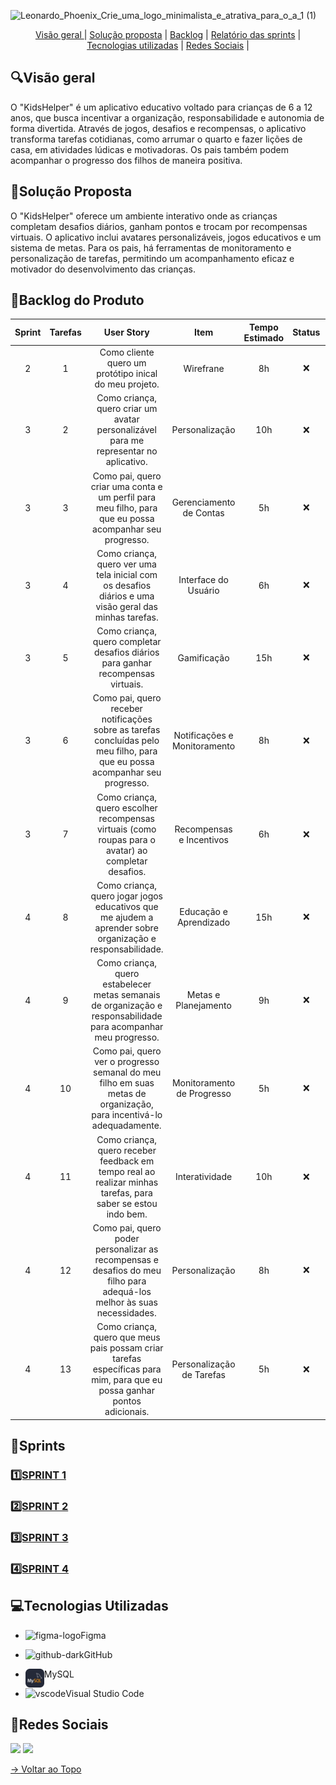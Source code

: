 <span id="topo">

![Leonardo_Phoenix_Crie_uma_logo_minimalista_e_atrativa_para_o_a_1 (1)](https://github.com/user-attachments/assets/23ae16a4-b2ea-4589-b2ab-3ddf315c05f0)


<p align="center">
    <a href="#visao"> Visão geral </a> | 
    <a href="#solucao">Solução proposta</a> |
    <a href="#backlog">Backlog</a> | 
    <a href="#sprint">Relatório das sprints</a> | 
    <a href="#tecnologia">Tecnologias utilizadas</a> | 
    <a href="#redes">Redes Sociais</a> | 

 

    
</p>
<span id="visao">
    
<h2 aling="center"> 🔍Visão geral </h2>

   
O "KidsHelper" é um aplicativo educativo voltado para crianças de 6 a 12 anos, que busca incentivar a organização, responsabilidade e autonomia de forma divertida. Através de jogos, desafios e recompensas, o aplicativo transforma tarefas cotidianas, como arrumar o quarto e fazer lições de casa, em atividades lúdicas e motivadoras. Os pais também podem acompanhar o progresso dos filhos de maneira positiva.


 
<span id="solucao">
    
<h2 aling="center">🎯Solução Proposta </h2>

O "KidsHelper" oferece um ambiente interativo onde as crianças completam desafios diários, ganham pontos e trocam por recompensas virtuais. O aplicativo inclui avatares personalizáveis, jogos educativos e um sistema de metas. Para os pais, há ferramentas de monitoramento e personalização de tarefas, permitindo um acompanhamento eficaz e motivador do desenvolvimento das crianças.


    
</p>
<span id="backlog">


<h2 aling="center">📃Backlog do Produto </h2>

| Sprint | Tarefas |  User Story   | Item |  Tempo Estimado   | Status   | Dificuldade | 
| :----: | :----: | :----: | :----: | :----: | :----: | :----: |
| 2 | 1 | Como cliente quero um protótipo inical do meu projeto. | Wirefrane | 8h |❌ | 4 |
| 3 | 2 | Como criança, quero criar um avatar personalizável para me representar no aplicativo. | Personalização | 10h |❌ | 6 |
| 3 | 3 |  Como pai, quero criar uma conta e um perfil para meu filho, para que eu possa acompanhar seu progresso. | Gerenciamento de Contas | 5h |❌| 5 |
| 3 | 4 | Como criança, quero ver uma tela inicial com os desafios diários e uma visão geral das minhas tarefas. | Interface do Usuário | 6h |❌   | 4 |
| 3 | 5 | Como criança, quero completar desafios diários para ganhar recompensas virtuais. | Gamificação   | 15h | ❌ | 7 |
| 3 | 6 | Como pai, quero receber notificações sobre as tarefas concluídas pelo meu filho, para que eu possa acompanhar seu progresso. | Notificações e Monitoramento   | 8h| ❌ |5 |
| 3 | 7 | Como criança, quero escolher recompensas virtuais (como roupas para o avatar) ao completar desafios. | Recompensas e Incentivos  | 6h| ❌         |5 |
| 4 | 8 | Como criança, quero jogar jogos educativos que me ajudem a aprender sobre organização e responsabilidade. | Educação e Aprendizado   | 15h| ❌         |6 |
| 4 | 9 | Como criança, quero estabelecer metas semanais de organização e responsabilidade para acompanhar meu progresso. | Metas e Planejamento   | 9h| ❌         |5|
| 4 | 10 | Como pai, quero ver o progresso semanal do meu filho em suas metas de organização, para incentivá-lo adequadamente. | Monitoramento de Progresso   | 5h| ❌ |5|
| 4 | 11 |Como criança, quero receber feedback em tempo real ao realizar minhas tarefas, para saber se estou indo bem. | Interatividade   | 10h| ❌   |7 |
| 4 | 12 | Como pai, quero poder personalizar as recompensas e desafios do meu filho para adequá-los melhor às suas necessidades. | Personalização   | 8h| ❌  |6 |
| 4 | 13 | Como criança, quero que meus pais possam criar tarefas específicas para mim, para que eu possa ganhar pontos adicionais. | Personalização de Tarefas   | 5h| ❌ |5 |




<span id="sprint">
    
## 🧷Sprints


 
 ### <a href="./Relatórios/Sprint 1.md">1️⃣SPRINT 1 </a>

 ### <a href="./Relatórios/Sprint 2.md">2️⃣SPRINT 2 </a>

 ### <a href="./Relatórios/Sprint 3.md"> 3️⃣SPRINT 3 </a>

 ### <a href="./Relatórios/Sprint 4.md"> 4️⃣SPRINT 4 </a>


<span id="tecnologia">
    
<h2 aling="center"> 💻Tecnologias Utilizadas</h2>





 * <p>
       <img align="left" title="figma-logo" height="30px" src="https://user-images.githubusercontent.com/76211125/227502784-c94d5e2d-2e39-449b-ba85-053b9106b979.png"/>  Figma 
 </p>

 * <p>
      <img align="left" title="github-dark" height="30px" src="https://user-images.githubusercontent.com/76211125/227561942-1503fb74-eb8e-41d1-936e-bf22bc2d70eb.png#gh-dark-mode-only"/>
     GitHub 
 </p>

 * <p>
    <img align="left" title="vscode" height="30px" src="https://github.com/tandpfun/skill-icons/raw/main/icons/MySQL-Dark.svg"/>
   MySQL 
 </p>


 * <p>
   <img align="left" title="vscode" height="30px" src="https://user-images.githubusercontent.com/76211125/227505063-5839c5e0-9524-41ff-9d24-ce6cbaf217a6.png"/>
   Visual Studio Code 
 </p>
 

    
## 🛜Redes Sociais
<span id="redes" width="100%" height="auto">



[<img src="https://img.shields.io/badge/GitHub-100000?style=for-the-badge&logo=github&logoColor=white">](https://github.com/gubasssss) [<img src="https://img.shields.io/badge/LinkedIn-0077B5?style=for-the-badge&logo=linkedin&logoColor=white">](https://www.linkedin.com/in/gustavo-badim-8538b7285)

<a href="#topo">→ Voltar ao Topo </a>
>





